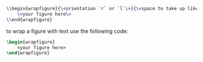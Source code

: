 

```latex
\\begin{wrapfigure}{\<orientation `r` or `l`\>}{\<space to take up like 3in\>}
	\<your figure here\>
\\end{wrapfigure}
```

to wrap a figure with text use the following code:

```latex
\begin{wrapfigure}
    <your figure here>
\end{wrapfigure}
```
